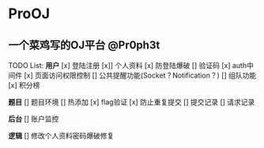 # ProOJ

**一个菜鸡写的OJ平台**
@Pr0ph3t
----

TODO List:
**用户**
[x]  登陆注册 
[x]] 个人资料
[x] 防登陆爆破
[] 验证码
[x] auth中间件
[x] 页面访问权限控制
[] 公共提醒功能(Socket？Notification？)
[] 组队功能
[x] 积分榜

**题目**
[] 题目环境
[] 热添加
[x] flag验证
[x] 防止重复提交
[] 提交记录
[] 请求记录

**后台**
[] 账户监控

**逻辑**
[] 修改个人资料密码爆破修复
